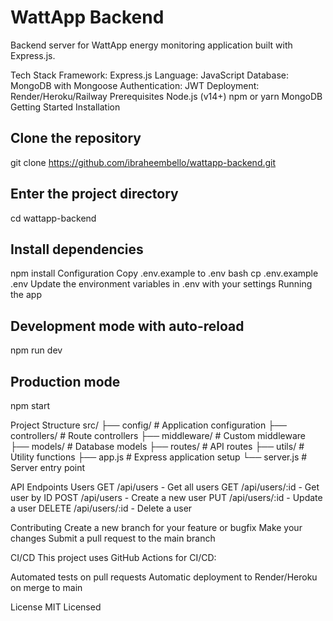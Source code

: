 # WattApp Backend

Backend server for WattApp energy monitoring application built with Express.js.

Tech Stack
Framework: Express.js
Language: JavaScript
Database: MongoDB with Mongoose
Authentication: JWT
Deployment: Render/Heroku/Railway
Prerequisites
Node.js (v14+)
npm or yarn
MongoDB
Getting Started
Installation

## Clone the repository

git clone <https://github.com/ibraheembello/wattapp-backend.git>

## Enter the project directory

cd wattapp-backend

## Install dependencies

npm install
Configuration
Copy .env.example to .env
bash
cp .env.example .env
Update the environment variables in .env with your settings
Running the app

## Development mode with auto-reload

npm run dev

## Production mode

npm start

Project Structure
src/
├── config/         # Application configuration
├── controllers/    # Route controllers
├── middleware/     # Custom middleware
├── models/         # Database models
├── routes/         # API routes
├── utils/          # Utility functions
├── app.js          # Express application setup
└── server.js       # Server entry point

API Endpoints
Users
GET /api/users - Get all users
GET /api/users/:id - Get user by ID
POST /api/users - Create a new user
PUT /api/users/:id - Update a user
DELETE /api/users/:id - Delete a user

Contributing
Create a new branch for your feature or bugfix
Make your changes
Submit a pull request to the main branch

CI/CD
This project uses GitHub Actions for CI/CD:

Automated tests on pull requests
Automatic deployment to Render/Heroku on merge to main

License
MIT Licensed

